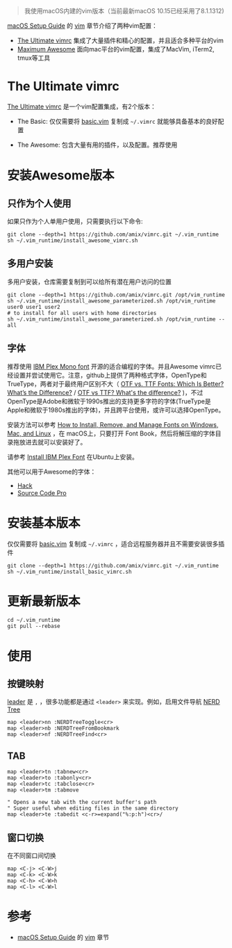 > 我使用macOS内建的vim版本（当前最新macOS 10.15已经采用了8.1.1312)

[macOS Setup Guide](https://sourabhbajaj.com/mac-setup/) 的 [vim](https://sourabhbajaj.com/mac-setup/Vim/) 章节介绍了两种vim配置：

- [The Ultimate vimrc](https://github.com/amix/vimrc) 集成了大量插件和精心的配置，并且适合多种平台的vim
- [Maximum Awesome](https://github.com/square/maximum-awesome) 面向mac平台的vim配置，集成了MacVim, iTerm2, tmux等工具

# The Ultimate vimrc

[The Ultimate vimrc](https://github.com/amix/vimrc) 是一个vim配置集成，有2个版本：

- The Basic: 仅仅需要将 [basic.vim](https://github.com/amix/vimrc/blob/master/vimrcs/basic.vim) 复制成 `~/.vimrc` 就能够具备基本的良好配置

- The Awesome: 包含大量有用的插件，以及配置。推荐使用

# 安装Awesome版本

## 只作为个人使用

如果只作为个人单用户使用，只需要执行以下命令:

```
git clone --depth=1 https://github.com/amix/vimrc.git ~/.vim_runtime
sh ~/.vim_runtime/install_awesome_vimrc.sh
```

## 多用户安装

多用户安装，仓库需要复制到可以给所有潜在用户访问的位置

```
git clone --depth=1 https://github.com/amix/vimrc.git /opt/vim_runtime
sh ~/.vim_runtime/install_awesome_parameterized.sh /opt/vim_runtime user0 user1 user2
# to install for all users with home directories
sh ~/.vim_runtime/install_awesome_parameterized.sh /opt/vim_runtime --all
```

## 字体

推荐使用 [IBM Plex Mono font](https://github.com/IBM/plex) 开源的适合编程的字体。并且Awesome vimrc已经设置并尝试使用它。注意，github上提供了两种格式字体，OpenType和TrueType，两者对于最终用户区别不大（ [OTF vs. TTF Fonts: Which Is Better? What’s the Difference?](https://www.makeuseof.com/tag/otf-vs-ttf-fonts-one-better/) /  [OTF vs TTF? What's the difference?](https://356labs.com/blog/otf-vs-ttf-whats-the-difference/) )，不过OpenType是Adobe和微软于1990s推出的支持更多字符的字体(TrueType是Apple和微软于1980s推出的字体)，并且跨平台使用，或许可以选择OpenType。

安装方法可以参考 [How to Install, Remove, and Manage Fonts on Windows, Mac, and Linux](https://www.howtogeek.com/192980/how-to-install-remove-and-manage-fonts-on-windows-mac-and-linux/) ，在 macOS上，只要打开 Font Book，然后将解压缩的字体目录拖放进去就可以安装好了。

请参考 [Install IBM Plex Font](https://blog.programster.org/install-IBM-plex-font) 在Ubuntu上安装。

其他可以用于Awesome的字体：

- [Hack](http://sourcefoundry.org/hack/)
- [Source Code Pro](https://adobe-fonts.github.io/source-code-pro/)

# 安装基本版本

 仅仅需要将 [basic.vim](https://github.com/amix/vimrc/blob/master/vimrcs/basic.vim) 复制成 `~/.vimrc` ，适合远程服务器并且不需要安装很多插件

```
git clone --depth=1 https://github.com/amix/vimrc.git ~/.vim_runtime
sh ~/.vim_runtime/install_basic_vimrc.sh
```

# 更新最新版本

```
cd ~/.vim_runtime
git pull --rebase
```

# 使用

## 按键映射

[leader](http://learnvimscriptthehardway.stevelosh.com/chapters/06.html#leader) 是 `,` ，很多功能都是通过 `<leader>` 来实现。例如，启用文件导航 [NERD Tree](https://github.com/scrooloose/nerdtree)

```
map <leader>nn :NERDTreeToggle<cr>
map <leader>nb :NERDTreeFromBookmark 
map <leader>nf :NERDTreeFind<cr>
```

## TAB

```
map <leader>tn :tabnew<cr>
map <leader>to :tabonly<cr>
map <leader>tc :tabclose<cr>
map <leader>tm :tabmove 

" Opens a new tab with the current buffer's path
" Super useful when editing files in the same directory
map <leader>te :tabedit <c-r>=expand("%:p:h")<cr>/
```

## 窗口切换

在不同窗口间切换

```
map <C-j> <C-W>j
map <C-k> <C-W>k
map <C-h> <C-W>h
map <C-l> <C-W>l
```

# 参考

* [macOS Setup Guide](https://sourabhbajaj.com/mac-setup/) 的 [vim](https://sourabhbajaj.com/mac-setup/Vim/) 章节